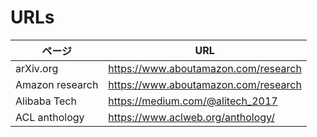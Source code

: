 # URLs

ページ | URL
--- | ---
arXiv.org | https://www.aboutamazon.com/research
Amazon research | https://www.aboutamazon.com/research
Alibaba Tech | https://medium.com/@alitech_2017
ACL anthology | https://www.aclweb.org/anthology/
